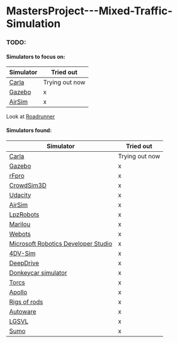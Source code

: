 # MastersProject---Mixed-Traffic-Simulation

### TODO:
#### Simulators to focus on:
| Simulator                             | Tried out |
|---------------------------------------|-----------|
| [Carla](https://carla.org/)           | Trying out now         |
| [Gazebo](http://gazebosim.org/)       | x         |
| [AirSim](https://github.com/microsoft/AirSim)|x           |

Look at [Roadrunner](https://www.mathworks.com/products/roadrunner.html)

#### Simulators found:
| Simulator                             | Tried out |
|---------------------------------------|-----------|
| [Carla](https://carla.org/)           | Trying out now         |
| [Gazebo](http://gazebosim.org/)       | x         |
| [rFpro](http://www.rfpro.com/)        | x         |
| [CrowdSim3D](https://crowdsim3d.com/) | x         |
| [Udacity](https://github.com/udacity/self-driving-car-sim)|x           |
| [AirSim](https://github.com/microsoft/AirSim)|x           |
| [LpzRobots](https://github.com/georgmartius/lpzrobots)|x           |
| [Marilou](http://www.anykode.com/index.php)|x           |
|[Webots](https://www.cyberbotics.com/)|x           |
|[Microsoft Robotics Developer Studio](https://www.microsoft.com/en-us/download/details.aspx?id=29081)|x           |
|[4DV-Sim](https://www.4d-virtualiz.com/en/robotics-simulator/)|x           |
|[DeepDrive](https://deepdrive.voyage.auto/)|x           |
|[Donkeycar simulator](https://docs.donkeycar.com/guide/simulator/)  |x           |
|[Torcs](https://sourceforge.net/projects/torcs/)  |x           |
|[Apollo](https://github.com/ApolloAuto/apollo)  |x           |
|[Rigs of rods](https://www.rigsofrods.org/)  |x           |
|[Autoware](https://gitlab.com/autowarefoundation/autoware.auto/AutowareAuto)  |x           |
|[LGSVL](https://github.com/lgsvl/simulator)  |x           |
|[Sumo](https://github.com/eclipse/sumo)  |x           |
